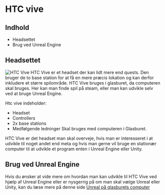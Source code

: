 # HTC vive
## Indhold
* Headsettet
* Brug ved Unreal Engine

## Headsettet
<td  width="50%"><img src="htcvive.jpg" alt="HTC Vive"/></td>
HTC Vive er et headset der kan lidt mere end quests. Den bruger de to base station for at få en mere præcis lokation og kan derfor inkludere et større spilområde. HTC Vive bruges i glasburet, da computeren skal bruges. Her kan man finde spil på steam, eller man kan udvikle selv ved at bruge Unreal Engine.

Htc vive indeholder:
* Headset
* Controllers
* 2x base stations
* Medfølgende ledninger
Skal bruges med computeren i Glasburet.

HTC Vive er det headset man skal overveje, hvis man er interesseret i at udvikle til noget andet end meta og hvis man gerne vil bruge en stationær computer til at udvikle et program enten i Unreal Engine eller Unity.




## Brug ved Unreal Engine
Hvis du ønsker at vide mere om hvordan man kan udvikle til HTC Vive ved hjælp af Unreal Engine eller er nysgerrig på om man skal vælge Unreal eller Unity, kan du læse mere på denne side 
<a href="HTC Vive/Unreal/README.md">Unreal på glasburets computer</td>
